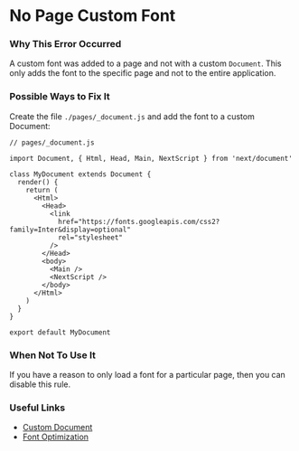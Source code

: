 No Page Custom Font
===================

### Why This Error Occurred

A custom font was added to a page and not with a custom `Document`. This only adds the font to the specific page and not to the entire application.

### Possible Ways to Fix It

Create the file `./pages/_document.js` and add the font to a custom Document:

    // pages/_document.js

    import Document, { Html, Head, Main, NextScript } from 'next/document'

    class MyDocument extends Document {
      render() {
        return (
          <Html>
            <Head>
              <link
                href="https://fonts.googleapis.com/css2?family=Inter&display=optional"
                rel="stylesheet"
              />
            </Head>
            <body>
              <Main />
              <NextScript />
            </body>
          </Html>
        )
      }
    }

    export default MyDocument

### When Not To Use It

If you have a reason to only load a font for a particular page, then you can disable this rule.

### Useful Links

-   [Custom Document](https://nextjs.org/docs/advanced-features/custom-document)
-   [Font Optimization](https://nextjs.org/docs/basic-features/font-optimization)
